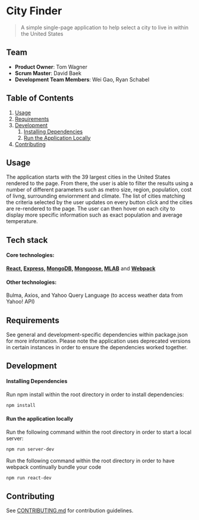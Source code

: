# City Finder

> A simple single-page application to help select a city to live in within the United States

## Team

  - __Product Owner__: Tom Wagner
  - __Scrum Master__: David Baek
  - __Development Team Members__: Wei Gao, Ryan Schabel

## Table of Contents

1. [Usage](#Usage)
1. [Requirements](#requirements)
1. [Development](#development)
    1. [Installing Dependencies](#installing-dependencies)
    1. [Run the Application Locally](#run-the-application-locally)
1. [Contributing](#contributing)


## Usage

The application starts with the 39 largest cities in the United States rendered to the page. From there, the user is able to filter the results using a number of different parameters such as metro size, region, population, cost of livng, surrounding enviornment and climate. The list of cities matching the criteria selected by the user updates on every button click and the cities are re-rendered to the page. The user can then hover on each city to display more specific information such as exact population and average temperature.

## Tech stack

#### Core technologies:

**[React](https://reactjs.org/), [Express](https://expressjs.com/), [MongoDB](https://www.mongodb.com/), [Mongoose](http://mongoosejs.com/docs/index.html), [MLAB](http://docs.mlab.com/)** and **[Webpack](https://webpack.js.org/)**

#### Other technologies:

Bulma, Axios, and Yahoo Query Language (to access weather data from Yahoo! API)

## Requirements

See general and development-specific dependencies within package.json for more information. Please note the application uses deprecated versions in certain instances in order to ensure the dependencies worked together.

## Development

#### Installing Dependencies

Run npm install within the root directory in order to install dependencies:

```sh
npm install
```

#### Run the application locally

Run the following command within the root directory in order to start a local server:

```sh
npm run server-dev
```

Run the following command within the root directory in order to have webpack continually bundle your code

```sh
npm run react-dev
```

## Contributing

See [CONTRIBUTING.md](CONTRIBUTING.md) for contribution guidelines.

